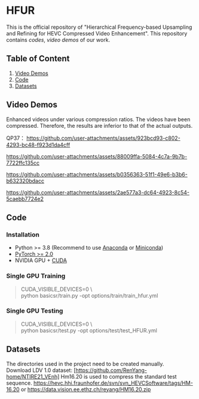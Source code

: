 # HFUR
This is the official repository of "Hierarchical Frequency-based Upsampling and Refining for HEVC Compressed Video Enhancement". This repository contains *codes*, *video demos* of our work.

## Table of Content
1. [Video Demos](#video-demos)
2. [Code](#code)
3. [Datasets](#datasets)


## Video Demos
Enhanced videos under various compression ratios. 
The videos have been compressed. Therefore, the results are inferior to that of the actual outputs.

QP37：
https://github.com/user-attachments/assets/923bcd93-c802-4293-bc48-f923d1da4cff

https://github.com/user-attachments/assets/88009ffa-5084-4c7a-9b7b-7722ffc135cc

https://github.com/user-attachments/assets/b0356363-51f1-49e6-b3b6-b632320bdacc

https://github.com/user-attachments/assets/2ae577a3-dc64-4923-8c54-5caebb7724e2

## Code
### Installation

- Python >= 3.8 (Recommend to use [Anaconda](https://www.anaconda.com/download/#linux) or [Miniconda](https://docs.conda.io/en/latest/miniconda.html))
- [PyTorch >= 2.0](https://pytorch.org/)
- NVIDIA GPU + [CUDA](https://developer.nvidia.com/cuda-downloads)

### Single GPU Training

> CUDA_VISIBLE_DEVICES=0 \\\
> python basicsr/train.py -opt options/train/train_hfur.yml

### Single GPU Testing

> CUDA_VISIBLE_DEVICES=0 \\\
> python basicsr/test.py -opt options/test/test_HFUR.yml

## Datasets
The directories used in the project need to be created manually. <br/>
Download LDV 1.0 dataset: [https://github.com/RenYang-home/NTIRE21_VEnh]
Hm16.20 is used to compress the standard test sequence. https://hevc.hhi.fraunhofer.de/svn/svn_HEVCSoftware/tags/HM-16.20 or https://data.vision.ee.ethz.ch/reyang/HM16.20.zip  <br/>
